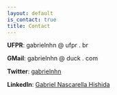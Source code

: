 ```yaml
---
layout: default
is_contact: true
title: Contact
---
```

**UFPR**: gabrielnhn @ ufpr . br

**GMail**: gabrielnhn @ duck . com

**Twitter**: [gabrielnhn](https://twitter.com/gabrielnhn)

**LinkedIn**: [Gabriel Nascarella Hishida](https://www.linkedin.com/in/gabriel-nascarella-hishida/)
